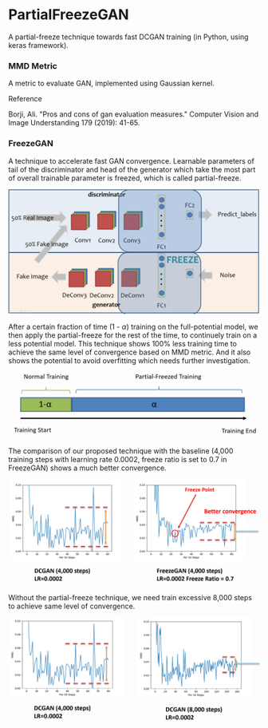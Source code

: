 # PartialFreezeGAN
A partial-freeze technique towards fast DCGAN training (in Python, using keras framework). 

### MMD Metric

A metric to evaluate GAN, implemented using Gaussian kernel.

Reference

Borji, Ali. "Pros and cons of gan evaluation measures." Computer Vision and Image Understanding 179 (2019): 41-65.

### FreezeGAN

A technique to accelerate fast GAN convergence. Learnable parameters of tail of the discriminator and head of the generator which take the most part of overall trainable parameter is freezed, which is called partial-freeze. 

![Alt text](https://github.com/zlijingtao/PartialFreezeGAN/blob/master/Idea/process.PNG?raw=true "Fig. 1. Partial Freeze of the full potential model.")

After a certain fraction of time (1 - $\alpha$) training on the full-potential model, we then apply the partial-freeze for the rest of the time, to continuely train on a less potential model. This technique shows 100% less training time to achieve the same level of convergence based on MMD metric. And it also shows the potential to avoid overfitting which needs further investigation.

![Alt text](https://github.com/zlijingtao/PartialFreezeGAN/blob/master/Idea/process1.PNG?raw=true "Fig. 2. Training process of partial freeze GAN.")

The comparison of our proposed technique with the baseline (4,000 training steps with learning rate 0.0002, freeze ratio is set to 0.7 in FreezeGAN) shows a much better convergence.

![Alt text](https://github.com/zlijingtao/PartialFreezeGAN/blob/master/Idea/comparison.PNG?raw=true "Fig. 3. Comparison with a 4,000 steps baseline DCGAN.")

Without the partial-freeze technique, we need train excessive 8,000 steps to achieve same level of convergence.

![Alt text](https://github.com/zlijingtao/PartialFreezeGAN/blob/master/Idea/8000.PNG?raw=true "Fig. 4. 8,000 steps of baseline DCGAN to get the same convergence.")
